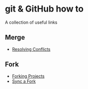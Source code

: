 # git & GitHub how to

A collection of useful links

## Merge

* [Resolving Conflicts](http://githowto.com/resolving_conflicts) 

## Fork

* [Forking Projects](https://guides.github.com/activities/forking/)
* [Sync a Fork](https://help.github.com/articles/syncing-a-fork/)

